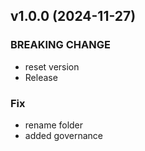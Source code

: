 ## v1.0.0 (2024-11-27)

### BREAKING CHANGE

- reset version
- Release

### Fix

- rename folder
- added governance
